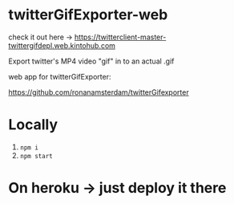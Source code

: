 # twitterGifExporter-web

check it out here -> https://twitterclient-master-twittergifdepl.web.kintohub.com

Export twitter's MP4 video "gif" in to an actual .gif

web app for twitterGifExporter:

https://github.com/ronanamsterdam/twitterGifexporter

# Locally

1. `npm i`
2. `npm start`

# On heroku -> just deploy it there

